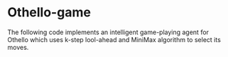 # Othello-game

The following code implements an intelligent game-playing agent for Othello which uses k-step lool-ahead and MiniMax algorithm to select its moves.

